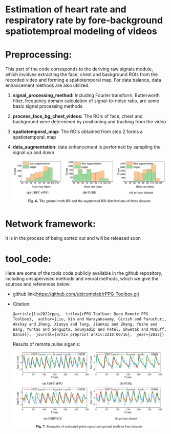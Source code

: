 # Estimation of heart rate and respiratory rate by fore-background spatiotemproal modeling of videos





# Preprocessing:

This part of the code corresponds to the deriving raw signals module, which involves extracting the face, chest and background ROIs from the recorded video and forming a spatiotemporal map. For data balance, data enhancement methods are also utilized.

1. **signal_processing_method:** Including Fourier transform, Butterworth filter, frequency domain calculation of signal-to-noise ratio, are some basic signal processing methods

2. **process_face_bg_chest_videos:** The ROIs of face, chest and background were determined by positioning and tracking from the video

3. **spatiotemporal_map:** The ROIs obtained from step 2 forms a spatiotemporal_map

4. **data_augmentation:** data enhancement is performed by sampling the signal up and down

   ![data_augmentation_results](Figs/data_augmentation_results.png)

# Network framework: 

It is in the process of being sorted out and will be released soon

# tool_code:

Here are some of the tools code publicly available in the github repository, including unsupervised methods and neural methods, which we give the sources and references below:

- github link:https://github.com/ubicomplab/rPPG-Toolbox.git

- Citation:

  ```
  @article{liu2022rppg,  title={rPPG-Toolbox: Deep Remote PPG Toolbox},  author={Liu, Xin and Narayanswamy, Girish and Paruchuri, Akshay and Zhang, Xiaoyu and Tang, Jiankai and Zhang, Yuzhe and Wang, Yuntao and Sengupta, Soumyadip and Patel, Shwetak and McDuff, Daniel},  journal={arXiv preprint arXiv:2210.00716},  year={2022}}
  ```

  Results of remote pulse siganls:

  ![remote_pulse_signals](Figs/remote_pulse_signals.png)


